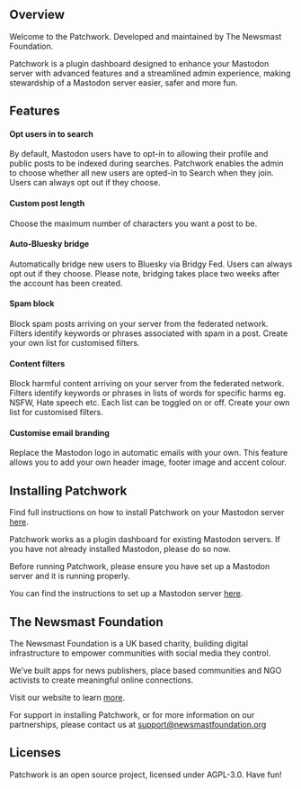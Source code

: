 ## Overview

Welcome to the Patchwork. Developed and maintained by The Newsmast Foundation.

Patchwork is a plugin dashboard designed to enhance your Mastodon server with advanced features and a streamlined admin experience, making stewardship of a Mastodon server easier, safer and more fun.



## Features

#### Opt users in to search 

By default, Mastodon users have to opt-in to allowing their profile and public posts to be indexed during searches. Patchwork enables the admin to choose whether all new users are opted-in to Search when they join. Users can always opt out if they choose.
#### Custom post length

Choose the maximum number of characters you want a post to be.
#### Auto-Bluesky bridge

Automatically bridge new users to Bluesky via Bridgy Fed. Users can always opt out if they choose. Please note, bridging takes place two weeks after the account has been created.
#### Spam block

Block spam posts arriving on your server from the federated network. Filters identify keywords or phrases associated with spam in a post. Create your own list for customised filters.
#### Content filters

Block harmful content arriving on your server from the federated network. Filters identify keywords or phrases in lists of words for specific harms eg. NSFW, Hate speech etc. Each list can be toggled on or off. Create your own list for customised filters.
#### Customise email branding

Replace the Mastodon logo in automatic emails with your own. This feature allows you to add your own header image, footer image and accent colour.



## Installing Patchwork

Find full instructions on how to install Patchwork on your Mastodon server [here](https://github.com/patchwork-hub/patchwork_dashboard/wiki/Installation-guide).

Patchwork works as a plugin dashboard for existing Mastodon servers. If you have not already installed Mastodon, please do so now.

Before running Patchwork, please ensure you have set up a Mastodon server and it is running properly.

You can find the instructions to set up a Mastodon server [here](https://docs.joinmastodon.org/admin/install/).



## The Newsmast Foundation

The Newsmast Foundation is a UK based charity, building digital infrastructure to empower communities with social media they control.

We’ve built apps for news publishers, place based communities and NGO activists to create meaningful online connections.

Visit our website to learn [more](https://www.newsmastfoundation.org/).

For support in installing Patchwork, or for more information on our partnerships, please contact us at support@newsmastfoundation.org



## Licenses

Patchwork is an open source project, licensed under AGPL-3.0. Have fun!


